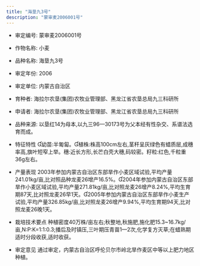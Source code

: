 ```yaml
---
title: "海垦九3号"
description: "蒙审麦2006001号"
---
```

* 审定编号:  蒙审麦2006001号

*  作物名称:  小麦

*  品种名称:  海垦九3号

*  审定年份:  2006

*  审定单位:  内蒙古自治区

* 育种者:  海拉尔农垦(集团)农牧业管理部、黑龙江省农垦总局九三科研所

*  申请者:  海拉尔农垦(集团)农牧业管理部、黑龙江省农垦总局九三科研所

*  品种来源:  以垦红14为母本,以九三96—30173号为父本经有性杂交、系谱法选育而成。

*  特征特性
幼苗:半匍匐。植株:株高100cm左右,茎秆呈灰绿色有蜡质层,成穗率高,旗叶短窄上举。穗:近长方形,长芒白壳大穗,码较密。籽粒:红色,千粒重36g左右。

*  产量表现
2003年参加内蒙古自治区东部旱作小麦区域试验,平均产量241.01kg/亩,比对照品种龙麦26增产16.5%。2004年参加内蒙古自治区东部旱作小麦区域试验,平均产量271.81kg/亩,比对照龙麦26增产8.24%,平均生育期87天,比对照龙麦26早1天。2005年参加内蒙古自治区东部旱作小麦生产试验,平均产量326.85kg/亩,比对照龙麦26增产9.94%,平均生育期94天,比对照龙麦26晚1天。

*  栽培技术要点
种植密度40万株/亩左右;秋整地,秋施肥,施化肥15.3~16.7kg/亩,N:P:K=1:1:0.3;播后及时镇压,三叶期压青苗1—2次,化学复方灭草;在蜡熟期适时分段收获,适时收获。

*  审定意见
通过审定，内蒙古自治区呼伦贝尔市岭北旱作麦区中等以上肥力地区种植。
